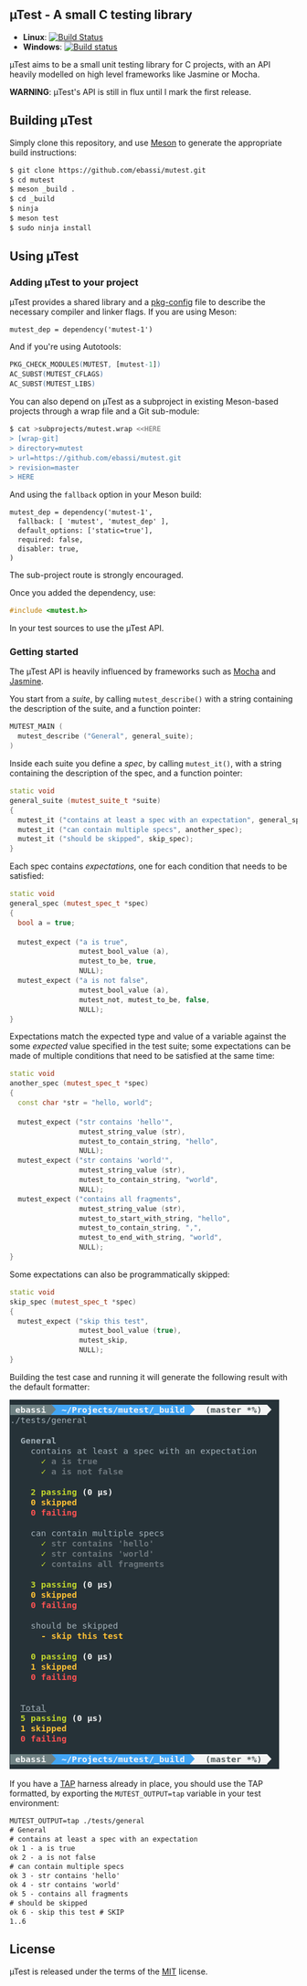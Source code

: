## µTest - A small C testing library

 - **Linux**: [![Build Status](https://travis-ci.org/ebassi/mutest.svg?branch=master)](https://travis-ci.org/ebassi/mutest)
 - **Windows**: [![Build status](https://ci.appveyor.com/api/projects/status/1ghtdpt42u3vy8s9/branch/master?svg=true)](https://ci.appveyor.com/project/ebassi/mutest/branch/master)

µTest aims to be a small unit testing library for C projects, with an API
heavily modelled on high level frameworks like Jasmine or Mocha.

**WARNING**: µTest's API is still in flux until I mark the first release.

## Building µTest

Simply clone this repository, and use [Meson](http://mesonbuild.com) to
generate the appropriate build instructions:

```sh
$ git clone https://github.com/ebassi/mutest.git
$ cd mutest
$ meson _build .
$ cd _build
$ ninja
$ meson test
$ sudo ninja install
```

## Using µTest

### Adding µTest to your project

µTest provides a shared library and a [pkg-config](https://www.freedesktop.org/wiki/Software/pkg-config/)
file to describe the necessary compiler and linker flags. If you are
using Meson:

```meson
mutest_dep = dependency('mutest-1')
```

And if you're using Autotools:

```m4
PKG_CHECK_MODULES(MUTEST, [mutest-1])
AC_SUBST(MUTEST_CFLAGS)
AC_SUBST(MUTEST_LIBS)
```

You can also depend on µTest as a subproject in existing Meson-based
projects through a wrap file and a Git sub-module:

```sh
$ cat >subprojects/mutest.wrap <<HERE
> [wrap-git]
> directory=mutest
> url=https://github.com/ebassi/mutest.git
> revision=master
> HERE
```

And using the `fallback` option in your Meson build:

```meson
mutest_dep = dependency('mutest-1',
  fallback: [ 'mutest', 'mutest_dep' ],
  default_options: ['static=true'],
  required: false,
  disabler: true,
)
```

The sub-project route is strongly encouraged.

Once you added the dependency, use:

```cpp
#include <mutest.h>
```

In your test sources to use the µTest API.

### Getting started

The µTest API is heavily influenced by frameworks such as [Mocha][mocha]
and [Jasmine][jasmine].

[mocha]: https://mochajs.org/
[jasmine]: https://jasmine.github.io/

You start from a *suite*, by calling `mutest_describe()` with a string
containing the description of the suite, and a function pointer:

```cpp
MUTEST_MAIN (
  mutest_describe ("General", general_suite);
)
```

Inside each suite you define a *spec*, by calling `mutest_it()`, with a
string containing the description of the spec, and a function pointer:

```cpp
static void
general_suite (mutest_suite_t *suite)
{
  mutest_it ("contains at least a spec with an expectation", general_spec);
  mutest_it ("can contain multiple specs", another_spec);
  mutest_it ("should be skipped", skip_spec);
}
```

Each spec contains *expectations*, one for each condition that needs to be
satisfied:

```cpp
static void
general_spec (mutest_spec_t *spec)
{
  bool a = true;

  mutest_expect ("a is true",
                 mutest_bool_value (a),
                 mutest_to_be, true,
                 NULL);
  mutest_expect ("a is not false",
                 mutest_bool_value (a),
                 mutest_not, mutest_to_be, false,
                 NULL);
}
```

Expectations match the expected type and value of a variable against the
some *expected* value specified in the test suite; some expectations can
be made of multiple conditions that need to be satisfied at the same time:

```cpp
static void
another_spec (mutest_spec_t *spec)
{
  const char *str = "hello, world";

  mutest_expect ("str contains 'hello'",
                 mutest_string_value (str),
                 mutest_to_contain_string, "hello",
                 NULL);
  mutest_expect ("str contains 'world'",
                 mutest_string_value (str),
                 mutest_to_contain_string, "world",
                 NULL);
  mutest_expect ("contains all fragments",
                 mutest_string_value (str),
                 mutest_to_start_with_string, "hello",
                 mutest_to_contain_string, ",",
                 mutest_to_end_with_string, "world",
                 NULL);
}
```

Some expectations can also be programmatically skipped:

```cpp
static void
skip_spec (mutest_spec_t *spec)
{
  mutest_expect ("skip this test",
                 mutest_bool_value (true),
                 mutest_skip,
                 NULL);
}
```

Building the test case and running it will generate the following result
with the default formatter:

![default output](./mutest-mocha-format.png)

If you have a [TAP](https://testanything.org/) harness already in place, you
should use the TAP formatted, by exporting the `MUTEST_OUTPUT=tap` variable
in your test environment:

```tap
MUTEST_OUTPUT=tap ./tests/general
# General
# contains at least a spec with an expectation
ok 1 - a is true
ok 2 - a is not false
# can contain multiple specs
ok 3 - str contains 'hello'
ok 4 - str contains 'world'
ok 5 - contains all fragments
# should be skipped
ok 6 - skip this test # SKIP
1..6
```

## License

µTest is released under the terms of the [MIT](./LICENSE.txt) license.
